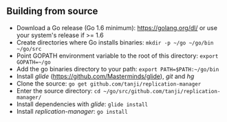 ## Building from source

* Download a Go release (Go 1.6 minimum): https://golang.org/dl/ or use your system's release if >= 1.6
* Create directories where Go installs binaries: `mkdir -p ~/go ~/go/bin ~/go/src`
* Point GOPATH environment variable to the root of this directory: `export GOPATH=~/go`
* Add the go binaries directory to your path: `export PATH=$PATH:~/go/bin`
* Install _glide_ (https://github.com/Masterminds/glide), _git_ and _hg_
* Clone the source: `go get github.com/tanji/replication-manager`
* Enter the source directory: `cd ~/go/src/github.com/tanji/replication-manager/`
* Install dependencies with _glide_: `glide install`
* Install _replication-manager_: `go install`
